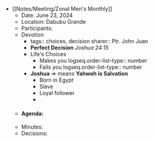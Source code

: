 - [[Notes/Meeting/Zonal Men's Monthly]]
	- Date: June 23, 2024
	- Location: Dabubu Grande
	- Participants:
	- Devotion
		- tags:: choices, decision
		  sharer:: Ptr. John Juan
		- **Perfect Decision** *Joshua 24:15*
		- Life's Choices
			- Makes you
			  logseq.order-list-type:: number
			- Fails you
			  logseq.order-list-type:: number
		- **Joshua** => means **Yahweh is Salvation**
			- Born in Egypt
			- Slave
			- Loyal follower
			-
	- #### Agenda:
	- Minutes:
	- Decisions: